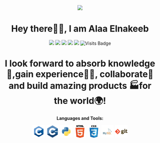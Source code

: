 <div align="center">
<img src="https://i.imgur.com/8MupZHY.gif" width="400px" />
<br>

# Hey there🙋‍♂️, I am Alaa Elnakeeb
[<img src="https://img.shields.io/badge/twitter-%231DA1F2.svg?&style=for-the-badge&logo=twitter&logoColor=white" />](https://x.com/AlaaElnakeeb2?t=8aGn5qXgAn9YUTlDXxobDQ&s=09) [<img src="https://img.shields.io/badge/medium-%2312100E.svg?&style=for-the-badge&logo=medium&logoColor=white" />](https://medium.com/@alaaelnakeeb81)  [<img src="https://img.shields.io/badge/linkedin-%230077B5.svg?&style=for-the-badge&logo=linkedin&logoColor=white" />](https://www.linkedin.com/in/pratik-kumar04/) [<img src = "https://img.shields.io/badge/facebook-%231877F2.svg?&style=for-the-badge&logo=facebook&logoColor=white">](https://www.facebook.com/alaa.elnakeeb.5?locale=ar_AR) [<img src ="https://img.shields.io/badge/Website-pk-%23.svg?&style=for-the-badge&logo=&logoColor=white%22">](https://pr2tik1.github.io/)  ![Visits Badge](https://badges.pufler.dev/visits/pr2tik1/pr2tik1?style=for-the-badge ) 

# I look forward to absorb knowledge🧠,gain experience👨‍🏭, collaborate🤝 and build amazing products 🏭for the world🌍!

**Languages and Tools:**

<p align="center">

  <div align="center">
  
  <code><img height="40" src="https://raw.githubusercontent.com/github/explore/80688e429a7d4ef2fca1e82350fe8e3517d3494d/topics/c/c.png"></code> <code><img height="40" src="https://raw.githubusercontent.com/github/explore/80688e429a7d4ef2fca1e82350fe8e3517d3494d/topics/cpp/cpp.png"></code>  <code><img height="40" src="https://raw.githubusercontent.com/github/explore/80688e429a7d4ef2fca1e82350fe8e3517d3494d/topics/python/python.png"></code> <code><img height="40" src="https://raw.githubusercontent.com/github/explore/80688e429a7d4ef2fca1e82350fe8e3517d3494d/topics/html/html.png"></code> <code><img height="40" src="https://raw.githubusercontent.com/github/explore/80688e429a7d4ef2fca1e82350fe8e3517d3494d/topics/css/css.png"></code></code>   <code><img height="40" src="https://raw.githubusercontent.com/github/explore/80688e429a7d4ef2fca1e82350fe8e3517d3494d/topics/mysql/mysql.png"></code> <code><img height="40" src="https://raw.githubusercontent.com/github/explore/80688e429a7d4ef2fca1e82350fe8e3517d3494d/topics/git/git.png"></code> 

  </div>
  </p>
